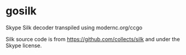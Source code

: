 # gosilk
Skype Silk decoder transpiled using modernc.org/ccgo

Silk source code is from https://github.com/collects/silk and under the Skype license.
